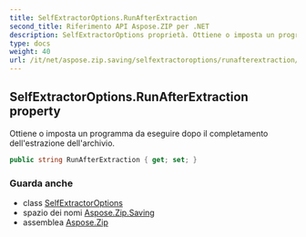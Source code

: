 ```yaml
---
title: SelfExtractorOptions.RunAfterExtraction
second_title: Riferimento API Aspose.ZIP per .NET
description: SelfExtractorOptions proprietà. Ottiene o imposta un programma da eseguire dopo il completamento dellestrazione dellarchivio.
type: docs
weight: 40
url: /it/net/aspose.zip.saving/selfextractoroptions/runafterextraction/
---
```

## SelfExtractorOptions.RunAfterExtraction property

Ottiene o imposta un programma da eseguire dopo il completamento dell'estrazione dell'archivio.

```csharp
public string RunAfterExtraction { get; set; }
```

### Guarda anche

* class [SelfExtractorOptions](../)
* spazio dei nomi [Aspose.Zip.Saving](../../selfextractoroptions/)
* assemblea [Aspose.Zip](../../../)


